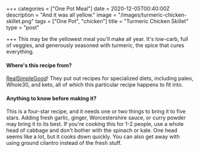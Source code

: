+++
categories = ["One Pot Meal"]
date = 2020-12-05T00:40:00Z
description = "And it was all yellow."
image = "/images/turmeric-chicken-skillet.png"
tags = ["One Pot", "chicken"]
title = "Turmeric Chicken Skillet"
type = "post"

+++
This may be the yellowest meal you'll make all year. It's low-carb, full of veggies, and generously seasoned with turmeric, the spice that cures everything.

#### Where's this recipe from?

[RealSimpleGood](https://realsimplegood.com/one-pan-turmeric-chicken-skillet/ "RealSimpleGood")! They put out recipes for specialized diets, including paleo, Whole30, and keto, all of which this particular recipe happens to fit into.

#### Anything to know before making it?

This is a four-star recipe, and it needs one or two things to bring it to five stars. Adding fresh garlic, ginger, Worcestershire sauce, or curry powder may bring it to its best. If you're cooking this for 1-2 people, use a whole head of cabbage and don't bother with the spinach or kale. One head seems like a lot, but it cooks down quickly. You can also get away with using ground cilantro instead of the fresh stuff.